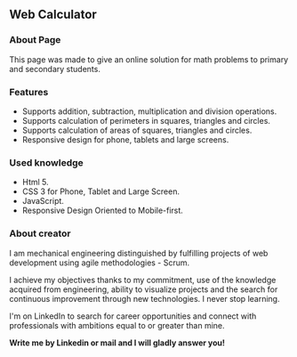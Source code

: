 ## Web Calculator

### About Page
This page was made to give an online solution for math problems to primary and secondary students.

### Features
- Supports addition, subtraction, multiplication and division operations.
- Supports calculation of perimeters in squares, triangles and circles.
- Supports calculation of areas of squares, triangles and circles. 
- Responsive design for phone, tablets and large screens. 

### Used knowledge
- Html 5.
- CSS 3 for Phone, Tablet and Large Screen.
- JavaScript.
- Responsive Design Oriented to Mobile-first.

### About creator

I am mechanical engineering distinguished by fulfilling projects of web development using agile methodologies - Scrum.

I achieve my objectives thanks to my commitment, use of the knowledge acquired from engineering, ability to visualize projects and the search for continuous improvement through new technologies. I never stop learning.

I'm on LinkedIn to search for career opportunities and connect with professionals with ambitions equal to or greater than mine.

__Write me by Linkedin or mail and I will gladly answer you!__
